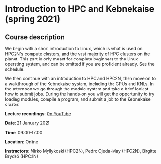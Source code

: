 # Introduction to HPC and Kebnekaise (spring 2021)

## Course description

We begin with a short introduction to Linux, which is what is used on HPC2N's compute clusters, and the vast majority of HPC clusters on the planet. This part is only meant for complete beginners to the Linux operating system, and can be omitted if you are proficient already. See the schedule.

We then continue with an introduction to HPC and HPC2N, then move on to a walkthrough of the Kebnekaise system, including the GPUs and KNLs. In the afternoon we go through the module system and take a brief look at how to submit jobs. During the hands-on you will get the opportunity to try loading modules, compile a program, and submit a job to the Kebnekaise cluster.

**Lecture recordings**: [On YouTube](https://youtube.com/playlist?list=PL6jMHLEmPVLwVjv1T9CtHIdgSlHVAUviZ)

**Date**: 21 January 2021

**Time**: 09:00-17:00

**Location**: Online

**Instructors**: Mirko Myllykoski (HPC2N), Pedro Ojeda-May (HPC2N), Birgitte Brydsö (HPC2N)
